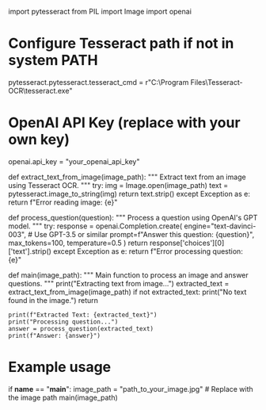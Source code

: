 import pytesseract
from PIL import Image
import openai

# Configure Tesseract path if not in system PATH
pytesseract.pytesseract.tesseract_cmd = r"C:\Program Files\Tesseract-OCR\tesseract.exe"

# OpenAI API Key (replace with your own key)
openai.api_key = "your_openai_api_key"

def extract_text_from_image(image_path):
    """
    Extract text from an image using Tesseract OCR.
    """
    try:
        img = Image.open(image_path)
        text = pytesseract.image_to_string(img)
        return text.strip()
    except Exception as e:
        return f"Error reading image: {e}"

def process_question(question):
    """
    Process a question using OpenAI's GPT model.
    """
    try:
        response = openai.Completion.create(
            engine="text-davinci-003",  # Use GPT-3.5 or similar
            prompt=f"Answer this question: {question}",
            max_tokens=100,
            temperature=0.5
        )
        return response['choices'][0]['text'].strip()
    except Exception as e:
        return f"Error processing question: {e}"

def main(image_path):
    """
    Main function to process an image and answer questions.
    """
    print("Extracting text from image...")
    extracted_text = extract_text_from_image(image_path)
    if not extracted_text:
        print("No text found in the image.")
        return

    print(f"Extracted Text: {extracted_text}")
    print("Processing question...")
    answer = process_question(extracted_text)
    print(f"Answer: {answer}")

# Example usage
if __name__ == "__main__":
    image_path = "path_to_your_image.jpg"  # Replace with the image path
    main(image_path)
